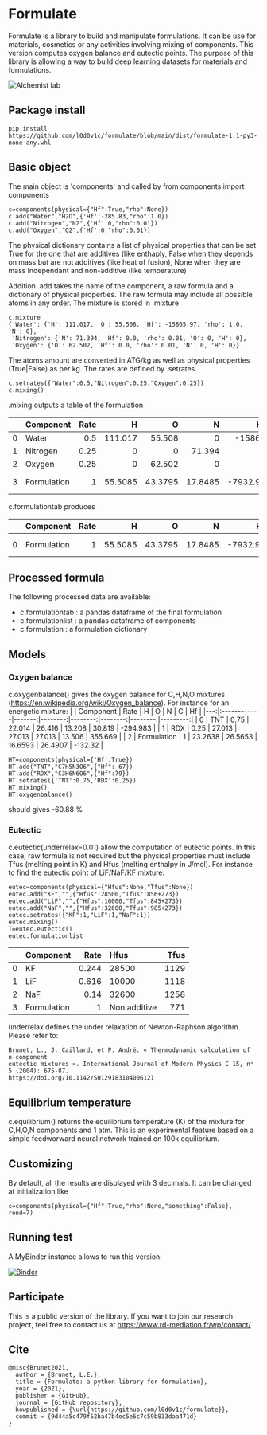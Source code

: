 # Formulate

Formulate is a library to build and manipulate formulations. It can be use for materials, cosmetics or any activities
involving mixing of components. This version computes oxygen balance and eutectic points.
The purpose of this library is allowing a way to build deep learning datasets for materials and formulations.

![Alchemist lab](https://upload.wikimedia.org/wikipedia/commons/thumb/7/76/Amphitheatrum_sapientiae_aeternae_-_Alchemist%27s_Laboratory.png/471px-Amphitheatrum_sapientiae_aeternae_-_Alchemist%27s_Laboratory.png "Alchemist lab.de Vries")

## Package install
```
pip install https://github.com/l0d0v1c/formulate/blob/main/dist/formulate-1.1-py3-none-any.whl
```

## Basic object

The main object is 'components' and called by from components import components 
```
c=components(physical={"Hf":True,"rho":None}) 
c.add("Water","H2O",{'Hf':-285.83,"rho":1.0}) 
c.add("Nitrogen","N2",{'Hf':0,"rho":0.01}) 
c.add("Oxygen","O2",{'Hf':0,"rho":0.01})
```

The physical dictionary contains a list of physical properties that can be set True for the one that are additives (like enthaply, False when they depends on mass but are not additives (like heat of fusion), None when they are mass independant and non-additive (like temperature)

Addition .add takes the name of the component, a raw formula and a dictionary of physical properties. The raw formula may include all possible atoms in any order. The mixture is stored in .mixture
```
c.mixture
{'Water': {'H': 111.017, 'O': 55.508, 'Hf': -15865.97, 'rho': 1.0, 'N': 0},
 'Nitrogen': {'N': 71.394, 'Hf': 0.0, 'rho': 0.01, 'O': 0, 'H': 0},
 'Oxygen': {'O': 62.502, 'Hf': 0.0, 'rho': 0.01, 'N': 0, 'H': 0}}
 ```

 The atoms amount are converted in ATG/kg as well as physical properties (True|False) as per kg.
 The rates are defined by .setrates
 ```
 c.setrates({"Water":0.5,"Nitrogen":0.25,"Oxygen":0.25})
 c.mixing()
 ```
 .mixing outputs a table of the formulation

|    | Component   |   Rate |        H |       O |       N |        Hf | rho          |
|---:|:------------|-------:|---------:|--------:|--------:|----------:|:-------------|
|  0 | Water       |   0.5  | 111.017  | 55.508  |  0      | -15866    | 1.0          |
|  1 | Nitrogen    |   0.25 |   0      |  0      | 71.394  |      0    | 0.01         |
|  2 | Oxygen      |   0.25 |   0      | 62.502  |  0      |      0    | 0.01         |
|  3 | Formulation |   1    |  55.5085 | 43.3795 | 17.8485 |  -7932.98 | Non additive |

c.formulationtab produces

 |    | Component   |   Rate |       H |       O |       N |       Hf | rho          |
 |---:|:------------|-------:|--------:|--------:|--------:|---------:|:-------------|
 |  0 | Formulation |      1 | 55.5085 | 43.3795 | 17.8485 | -7932.98 | Non additive |'

 ## Processed formula

 The following processed data are available:
 * c.formulationtab : a pandas dataframe of the final formulation
 * c.formulationlist : a pandas dataframe of components
 * c.formulation : a formulation dictionary

 ## Models

 ### Oxygen balance 
 c.oxygenbalance() gives the oxygen balance for C,H,N,O mixtures (https://en.wikipedia.org/wiki/Oxygen_balance). For instance for an energetic mixture:
 |    | Component   |   Rate |       H |       O |       N |       C |       Hf |
 |---:|:------------|-------:|--------:|--------:|--------:|--------:|---------:|
 |  0 | TNT         |   0.75 | 22.014  | 26.416  | 13.208  | 30.819  | -294.983 |
 |  1 | RDX         |   0.25 | 27.013  | 27.013  | 27.013  | 13.506  |  355.669 |
 |  2 | Formulation |   1    | 23.2638 | 26.5653 | 16.6593 | 26.4907 | -132.32  |

 ```
HT=components(physical={'Hf':True})
HT.add("TNT","C7H5N3O6",{"Hf":-67})
HT.add("RDX","C3H6N6O6",{"Hf":79})
HT.setrates({'TNT':0.75,'RDX':0.25})
HT.mixing()
HT.oxygenbalance()
 ```
should gives -60.88 %

 ### Eutectic
c.eutectic(underrelax=0.01) allow the computation of eutectic points. In this case, raw formula is not required but the physical properties must include Tfus (melting point in K) and Hfus (melting enthalpy in J/mol). For instance to find the eutectic point of LiF/NaF/KF mixture:
```
eutec=components(physical={"Hfus":None,"Tfus":None})
eutec.add("KF","",{"Hfus":28500,"Tfus":856+273})
eutec.add("LiF","",{"Hfus":10000,"Tfus":845+273})
eutec.add("NaF","",{"Hfus":32600,"Tfus":985+273})
eutec.setrates({"KF":1,"LiF":1,"NaF":1})
eutec.mixing()
T=eutec.eutectic()
eutec.formulationlist
```
|    | Component   |   Rate | Hfus         |   Tfus |
|---:|:------------|-------:|:-------------|-------:|
|  0 | KF          |  0.244 | 28500        |   1129 |
|  1 | LiF         |  0.616 | 10000        |   1118 |
|  2 | NaF         |  0.14  | 32600        |   1258 |
|  3 | Formulation |  1     | Non additive |    771 |


underrelax defines the under relaxation of Newton-Raphson algorithm. Please refer to:
```
Brunet, L., J. Caillard, et P. André. « Thermodynamic calculation of n-component 
eutectic mixtures ». International Journal of Modern Physics C 15, nᵒ 5 (2004): 675‑87. 
https://doi.org/10.1142/S0129183104006121
```

## Equilibrium temperature
c.equilibrium() returns the equilibrium temperature (K) of the mixture for C,H,O,N components and 1 atm. This is an experimental feature based on a simple feedworward neural network trained on 100k equilibrium.

## Customizing

By default, all the results are displayed with 3 decimals. It can be changed at initialization like
```
c=components(physical={"Hf":True,"rho":None,"something":False}, rond=7) 

```

## Running test

A MyBinder instance allows to run this version:

[![Binder](https://mybinder.org/badge_logo.svg)](https://mybinder.org/v2/gh/l0d0v1c/formulate/HEAD?filepath=%2Ftests%2Ftests.ipynb)

## Participate

This is a public version of the library. If you want to join our research project, feel free to contact us at https://www.rd-mediation.fr/wp/contact/


## Cite
```
@misc{Brunet2021,
  author = {Brunet, L.E.},
  title = {Formulate: a python library for formulation},
  year = {2021},
  publisher = {GitHub},
  journal = {GitHub repository},
  howpublished = {\url{https://github.com/l0d0v1c/formulate}},
  commit = {9d44a5c479f52ba47b4ec5e6c7c59b833daa471d}
}
```

